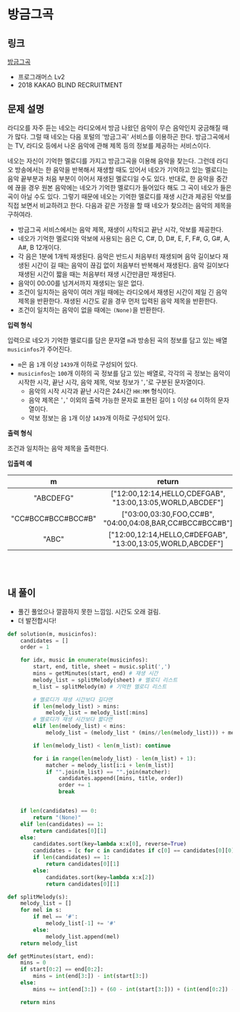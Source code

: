 # 방금그곡

## 링크

[방금그곡](https://programmers.co.kr/learn/courses/30/lessons/17683#)

- 프로그래머스 Lv2
- 2018 KAKAO BLIND RECRUITMENT

## 문제 설명

라디오를 자주 듣는 네오는 라디오에서 방금 나왔던 음악이 무슨 음악인지 궁금해질 때가 많다. 그럴 때 네오는 다음 포털의 '방금그곡' 서비스를 이용하곤 한다. 방금그곡에서는 TV, 라디오 등에서 나온 음악에 관해 제목 등의 정보를 제공하는 서비스이다.

네오는 자신이 기억한 멜로디를 가지고 방금그곡을 이용해 음악을 찾는다. 그런데 라디오 방송에서는 한 음악을 반복해서 재생할 때도 있어서 네오가 기억하고 있는 멜로디는 음악 끝부분과 처음 부분이 이어서 재생된 멜로디일 수도 있다. 반대로, 한 음악을 중간에 끊을 경우 원본 음악에는 네오가 기억한 멜로디가 들어있다 해도 그 곡이 네오가 들은 곡이 아닐 수도 있다. 그렇기 때문에 네오는 기억한 멜로디를 재생 시간과 제공된 악보를 직접 보면서 비교하려고 한다. 다음과 같은 가정을 할 때 네오가 찾으려는 음악의 제목을 구하여라.

- 방금그곡 서비스에서는 음악 제목, 재생이 시작되고 끝난 시각, 악보를 제공한다.
- 네오가 기억한 멜로디와 악보에 사용되는 음은 C, C#, D, D#, E, F, F#, G, G#, A, A#, B 12개이다.
- 각 음은 1분에 1개씩 재생된다. 음악은 반드시 처음부터 재생되며 음악 길이보다 재생된 시간이 길 때는 음악이 끊김 없이 처음부터 반복해서 재생된다. 음악 길이보다 재생된 시간이 짧을 때는 처음부터 재생 시간만큼만 재생된다.
- 음악이 00:00를 넘겨서까지 재생되는 일은 없다.
- 조건이 일치하는 음악이 여러 개일 때에는 라디오에서 재생된 시간이 제일 긴 음악 제목을 반환한다. 재생된 시간도 같을 경우 먼저 입력된 음악 제목을 반환한다.
- 조건이 일치하는 음악이 없을 때에는 `(None)`을 반환한다.

**입력 형식**

입력으로 네오가 기억한 멜로디를 담은 문자열 `m`과 방송된 곡의 정보를 담고 있는 배열 `musicinfos`가 주어진다.

- `m`은 음 `1`개 이상 `1439`개 이하로 구성되어 있다.
- `musicinfos`는 `100`개 이하의 곡 정보를 담고 있는 배열로, 각각의 곡 정보는 음악이 시작한 시각, 끝난 시각, 음악 제목, 악보 정보가 '`,`'로 구분된 문자열이다.
  - 음악의 시작 시각과 끝난 시각은 24시간 `HH:MM` 형식이다.
  - 음악 제목은 '`,`' 이외의 출력 가능한 문자로 표현된 길이 `1` 이상 `64` 이하의 문자열이다.
  - 악보 정보는 음 `1`개 이상 `1439`개 이하로 구성되어 있다.

**출력 형식**

조건과 일치하는 음악 제목을 출력한다.

**입출력 예**

|         m          |                           return                           | answer  |
| :----------------: | :--------------------------------------------------------: | :-----: |
|     "ABCDEFG"      | ["12:00,12:14,HELLO,CDEFGAB", "13:00,13:05,WORLD,ABCDEF"]  | "HELLO" |
| "CC#BCC#BCC#BCC#B" |  ["03:00,03:30,FOO,CC#B", "04:00,04:08,BAR,CC#BCC#BCC#B"]  |  "FOO"  |
|       "ABC"        | ["12:00,12:14,HELLO,C#DEFGAB", "13:00,13:05,WORLD,ABCDEF"] | "WORLD" |

<br></br>

## 내 풀이

- 풀긴 풀었으나 깔끔하지 못한 느낌임. 시간도 오래 걸림.
- 더 발전합시다!

```python
def solution(m, musicinfos):
    candidates = []
    order = 1

    for idx, music in enumerate(musicinfos):
        start, end, title, sheet = music.split(',')
        mins = getMinutes(start, end) # 재생 시간
        melody_list = splitMelody(sheet) # 멜로디 리스트
        m_list = splitMelody(m) # 기억한 멜로디 리스트

        # 멜로디가 재생 시간보다 길다면
        if len(melody_list) > mins:
            melody_list = melody_list[:mins]
        # 멜로디가 재생 시간보다 짧다면
        elif len(melody_list) < mins:
            melody_list = (melody_list * (mins//len(melody_list))) + melody_list[:mins%len(melody_list)]

        if len(melody_list) < len(m_list): continue

        for i in range(len(melody_list) - len(m_list) + 1):
            matcher = melody_list[i:i + len(m_list)]
            if "".join(m_list) == "".join(matcher):
                candidates.append([mins, title, order])
                order += 1
                break


    if len(candidates) == 0:
        return "(None)"
    elif len(candidates) == 1:
        return candidates[0][1]
    else:
        candidates.sort(key=lambda x:x[0], reverse=True)
        candidates = [c for c in candidates if c[0] == candidates[0][0]]
        if len(candidates) == 1:
            return candidates[0][1]
        else:
            candidates.sort(key=lambda x:x[2])
            return candidates[0][1]

def splitMelody(s):
    melody_list = []
    for mel in s:
        if mel == '#':
            melody_list[-1] += '#'
        else:
            melody_list.append(mel)
    return melody_list

def getMinutes(start, end):
    mins = 0
    if start[0:2] == end[0:2]:
        mins = int(end[3:]) - int(start[3:])
    else:
        mins += int(end[3:]) + (60 - int(start[3:])) + (int(end[0:2]) - int(start[0:2]) - 1) * 60

    return mins
```
